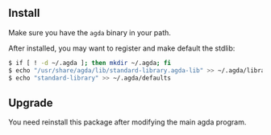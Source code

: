 ## Install

Make sure you have the `agda` binary in your path. 

After installed, you may want to register and make default the stdlib:

``` bash
$ if [ ! -d ~/.agda ]; then mkdir ~/.agda; fi
$ echo "/usr/share/agda/lib/standard-library.agda-lib" >> ~/.agda/libraries
$ echo "standard-library" >> ~/.agda/defaults
```

## Upgrade

You need reinstall this package after modifying the main agda program.
